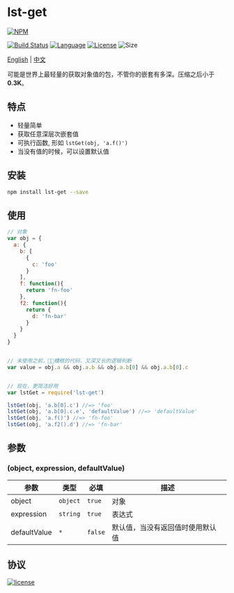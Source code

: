 # lst-get

[![NPM][img-npm]][url-npm]

[![Build Status][img-travis]][url-travis]
[![Language][img-javascript]][url-github]
[![License][img-mit]][url-mit]
![Size][img-npm-min]

[English](./README.md) | [中文](./README-zh.md)

可能是世界上最轻量的获取对象值的包，不管你的嵌套有多深。压缩之后小于 **0.3K**。

## 特点
- 轻量简单
- 获取任意深层次嵌套值
- 可执行函数, 形如 `lstGet(obj, 'a.f()')`
- 当没有值的时候，可以设置默认值

## 安装
```bash
npm install lst-get --save
```

## 使用
```javascript
// 对象
var obj = {
  a: {
    b: [
      {
        c: 'foo'
      }
    ],
    f: function(){
      return 'fn-foo'
    },
    f2: function(){
      return {
        d: 'fn-bar'
      }
    }
  }
}


// 未使用之前，糟糕的代码，又深又长的逻辑判断
var value = obj.a && obj.a.b && obj.a.b[0] && obj.a.b[0].c


// 现在，更简洁好用
var lstGet = require('lst-get')

lstGet(obj, 'a.b[0].c') //=> 'foo'
lstGet(obj, 'a.b[0].c.e', 'defaultValue') //=> 'defaultValue'
lstGet(obj, 'a.f()') //=> 'fn-foo'
lstGet(obj, 'a.f2().d') //=> 'fn-bar'
```


## 参数
### (object, expression, defaultValue)

| 参数 | 类型 | 必填 | 描述 |
| --- | --- | --- | --- |
| object | `object` | `true` | 对象 |
| expression | `string` | `true` | 表达式 |
| defaultValue | `*` | `false`| 默认值，当没有返回值时使用默认值 |

## 协议

[![license][img-mit]][url-mit]


[url-github]: https://github.com/ChanceYu/lst-get
[url-npm]: https://www.npmjs.com/package/lst-get
[url-travis]: https://travis-ci.org/ChanceYu/lst-get
[url-mit]: https://opensource.org/licenses/mit-license.php

[img-npm]: https://nodei.co/npm/lst-get.png?compact=true
[img-travis]: https://travis-ci.org/ChanceYu/lst-get.svg?branch=master
[img-javascript]: https://img.shields.io/badge/language-JavaScript-brightgreen.svg
[img-mit]: https://img.shields.io/badge/license-MIT-blue.svg
[img-npm-min]: https://img.shields.io/bundlephobia/min/lst-get.svg